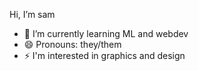 Hi, I’m sam
- 🌱 I’m currently learning ML and webdev
- 😄 Pronouns: they/them
- ⚡ I'm interested in graphics and design
<!---
sam-ftw/sam-ftw is a ✨ special ✨ repository because its `README.md` (this file) appears on your GitHub profile.
You can click the Preview link to take a look at your changes.
--->
